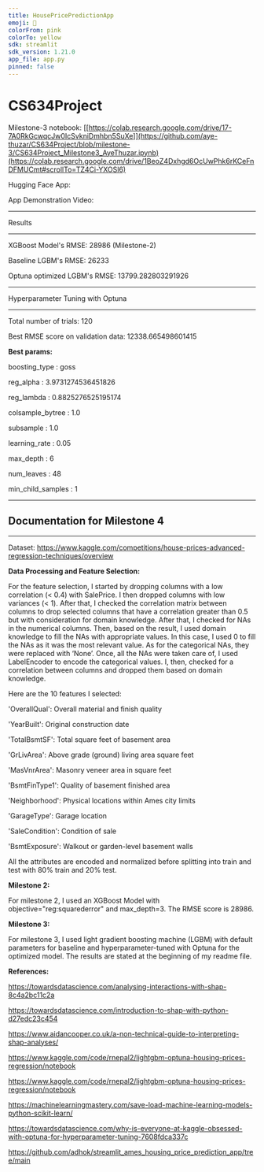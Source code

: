 ```yaml
---
title: HousePricePredictionApp
emoji: 🏃
colorFrom: pink
colorTo: yellow
sdk: streamlit
sdk_version: 1.21.0
app_file: app.py
pinned: false
---
```


# CS634Project

Milestone-3 notebook: [[https://colab.research.google.com/drive/17-7A0RkGcwqcJw0IcSvkniDmhbn5SuXe]](https://github.com/aye-thuzar/CS634Project/blob/milestone-3/CS634Project_Milestone3_AyeThuzar.ipynb)(https://colab.research.google.com/drive/1BeoZ4Dxhgd6OcUwPhk6rKCeFnDFMUCmt#scrollTo=TZ4Ci-YXOSl6)

Hugging Face App: 

App Demonstration Video: 

***********

Results

***********

XGBoost Model's RMSE: 28986  (Milestone-2)

Baseline LGBM's RMSE: 26233

Optuna optimized LGBM's RMSE: 13799.282803291926

***********

Hyperparameter Tuning with Optuna

************

Total number of trials:  120

Best RMSE score on validation data: 12338.665498601415

**Best params:**

boosting_type :	 goss

reg_alpha :	 3.9731274536451826

reg_lambda :	 0.8825276525195174

colsample_bytree :	 1.0

subsample :	 1.0

learning_rate :	 0.05

max_depth :	 6

num_leaves :	 48

min_child_samples :	 1

***********

## Documentation for Milestone 4

***********

Dataset: https://www.kaggle.com/competitions/house-prices-advanced-regression-techniques/overview

**Data Processing and Feature Selection:**

For the feature selection, I started by dropping columns with a low correlation (< 0.4) with SalePrice. I then dropped columns with low variances (< 1). After that, I checked the correlation matrix between columns to drop selected columns that have a correlation greater than 0.5 but with consideration for domain knowledge. After that, I checked for NAs in the numerical columns. Then, based on the result, I used domain knowledge to fill the NAs with appropriate values. In this case, I used 0 to fill the NAs as it was the most relevant value. As for the categorical NAs, they were replaced with ‘None’. Once, all the NAs were taken care of, I used LabelEncoder to encode the categorical values. I, then, checked for a correlation between columns and dropped them based on domain knowledge.

Here are the 10 features I selected:

 'OverallQual': Overall material and finish quality
 
 'YearBuilt': Original construction date
 
 'TotalBsmtSF': Total square feet of basement area
 
 'GrLivArea': Above grade (ground) living area square feet
 
 'MasVnrArea': Masonry veneer area in square feet
 
 'BsmtFinType1': Quality of basement finished area
 
 'Neighborhood': Physical locations within Ames city limits
 
 'GarageType': Garage location
 
 'SaleCondition': Condition of sale
 
 'BsmtExposure': Walkout or garden-level basement walls

All the attributes are encoded and normalized before splitting into train and test with 80% train and 20% test.

**Milestone 2:**

For milestone 2, I used an XGBoost Model with objective="reg:squarederror" and max_depth=3. The RMSE score is 28986.

**Milestone 3:**

For milestone 3, I used light gradient boosting machine (LGBM) with default parameters for baseline and hyperparameter-tuned with Optuna for the optimized model. The results are stated at the beginning of my readme file.

**References:**

https://towardsdatascience.com/analysing-interactions-with-shap-8c4a2bc11c2a

https://towardsdatascience.com/introduction-to-shap-with-python-d27edc23c454

https://www.aidancooper.co.uk/a-non-technical-guide-to-interpreting-shap-analyses/

https://www.kaggle.com/code/rnepal2/lightgbm-optuna-housing-prices-regression/notebook

https://www.kaggle.com/code/rnepal2/lightgbm-optuna-housing-prices-regression/notebook

https://machinelearningmastery.com/save-load-machine-learning-models-python-scikit-learn/

https://towardsdatascience.com/why-is-everyone-at-kaggle-obsessed-with-optuna-for-hyperparameter-tuning-7608fdca337c

https://github.com/adhok/streamlit_ames_housing_price_prediction_app/tree/main
